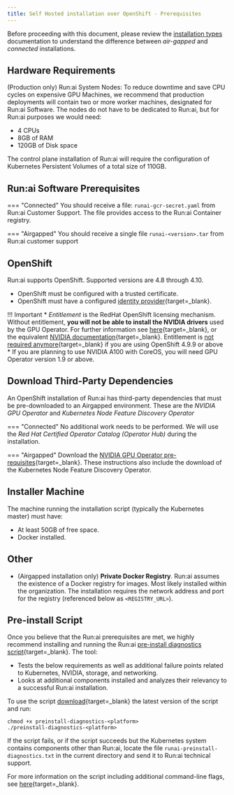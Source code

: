 ```yaml
---
title: Self Hosted installation over OpenShift - Prerequisites
---
```


Before proceeding with this document, please review the [installation types](../../installation-types.md) documentation to understand the difference between _air-gapped_ and _connected_ installations. 
## Hardware Requirements

(Production only) Run:ai System Nodes: To reduce downtime and save CPU cycles on expensive GPU Machines, we recommend that production deployments will contain two or more worker machines, designated for Run:ai Software. The nodes do not have to be dedicated to Run:ai, but for Run:ai purposes we would need:

* 4 CPUs
* 8GB of RAM
* 120GB of Disk space

The control plane installation of Run:ai will require the configuration of  Kubernetes Persistent Volumes of a total size of 110GB.  

## Run:ai Software Prerequisites

=== "Connected"
    You should receive a file: `runai-gcr-secret.yaml` from Run:ai Customer Support. The file provides access to the Run:ai Container registry.

=== "Airgapped"
    You should receive a single file `runai-<version>.tar` from Run:ai customer support

## OpenShift 

Run:ai supports OpenShift. Supported versions are 4.8 through 4.10. 

* OpenShift must be configured with a trusted certificate.
* OpenShift must have a configured [identity provider](https://docs.openshift.com/container-platform/4.9/authentication/understanding-identity-provider.html){target=_blank}. 


!!! Important
    * _Entitlement_ is the RedHat OpenShift licensing mechanism. Without entitlement, __you will not be able to install the NVIDIA drivers__ used by the GPU Operator. For further information see [here](https://www.openshift.com/blog/how-to-use-entitled-image-builds-to-build-drivercontainers-with-ubi-on-openshift){target=_blank}, or the equivalent [NVIDIA documentation](https://docs.nvidia.com/datacenter/cloud-native/gpu-operator/archive/1.9.0/openshift/cluster-entitlement.html){target=_blank}. Entitlement is [not required anymore](https://docs.nvidia.com/datacenter/cloud-native/gpu-operator/openshift/steps-overview.html#entitlement-free-supported-versions){target=_blank} if you are using OpenShift 4.9.9 or above
    * If you are planning to use NVIDIA A100 with CoreOS, you will need GPU Operator version 1.9 or above.


## Download Third-Party Dependencies

An OpenShift installation of Run:ai has third-party dependencies that must be pre-downloaded to an Airgapped environment. These are the _NVIDIA GPU Operator_ and _Kubernetes Node Feature Discovery Operator_ 


=== "Connected"
    No additional work needs to be performed. We will use the _Red Hat Certified Operator Catalog (Operator Hub)_ during the installation. 

=== "Airgapped"
    Download the [NVIDIA GPU Operator pre-requisites](https://docs.nvidia.com/datacenter/cloud-native/gpu-operator/install-gpu-operator-air-gapped.html#install-gpu-operator-air-gapped){target=_blank}. These instructions also include the download of the Kubernetes Node Feature Discovery Operator.
## Installer Machine

The machine running the installation script (typically the Kubernetes master) must have:

* At least 50GB of free space.
* Docker installed.

## Other

* (Airgapped installation only) __Private Docker Registry__. Run:ai assumes the existence of a Docker registry for images. Most likely installed within the organization. The installation requires the network address and port for the registry (referenced below as `<REGISTRY_URL>`). 


## Pre-install Script

Once you believe that the Run:ai prerequisites are met, we highly recommend installing and running the Run:ai [pre-install diagnostics script](https://github.com/run-ai/preinstall-diagnostics){target=_blank}. The tool:

* Tests the below requirements as well as additional failure points related to Kubernetes, NVIDIA, storage, and networking.
* Looks at additional components installed and analyzes their relevancy to a successful Run:ai installation. 

To use the script [download](https://github.com/run-ai/preinstall-diagnostics/releases){target=_blank} the latest version of the script and run:

```
chmod +x preinstall-diagnostics-<platform>
./preinstall-diagnostics-<platform> 
```

If the script fails, or if the script succeeds but the Kubernetes system contains components other than Run:ai, locate the file `runai-preinstall-diagnostics.txt` in the current directory and send it to Run:ai technical support. 

For more information on the script including additional command-line flags, see [here](https://github.com/run-ai/preinstall-diagnostics){target=_blank}.

